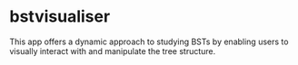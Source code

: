 # bstvisualiser
This app offers a dynamic approach to studying BSTs by enabling users to visually interact with and manipulate the tree structure.
